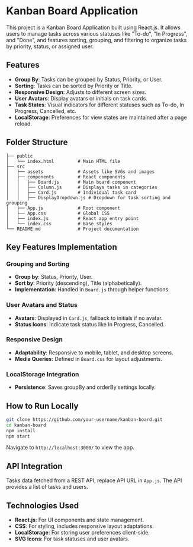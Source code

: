 
# Kanban Board Application

This project is a Kanban Board Application built using React.js. It allows users to manage tasks across various statuses like "To-do", "In Progress", and "Done", and features sorting, grouping, and filtering to organize tasks by priority, status, or assigned user.

## Features

- **Group By**: Tasks can be grouped by Status, Priority, or User.
- **Sorting**: Tasks can be sorted by Priority or Title.
- **Responsive Design**: Adjusts to different screen sizes.
- **User Avatars**: Display avatars or initials on task cards.
- **Task States**: Visual indicators for different statuses such as To-do, In Progress, Cancelled, etc.
- **LocalStorage**: Preferences for view states are maintained after a page reload.

## Folder Structure

```
├── public
│   └── index.html         # Main HTML file
├── src
│   ├── assets             # Assets like SVGs and images
│   ├── components         # React components
│   │   ├── Board.js       # Main board component
│   │   ├── Column.js      # Displays tasks in categories
│   │   ├── Card.js        # Individual task card
│   │   ├── DisplayDropdown.js # Dropdown for task sorting and grouping
│   ├── App.js             # Root component
│   ├── App.css            # Global CSS
│   ├── index.js           # React app entry point
│   └── index.css          # Base styles
└── README.md              # Project documentation
```

## Key Features Implementation

### Grouping and Sorting
- **Group by**: Status, Priority, User.
- **Sort by**: Priority (descending), Title (alphabetically).
- **Implementation**: Handled in `Board.js` through helper functions.

### User Avatars and Status
- **Avatars**: Displayed in `Card.js`, fallback to initials if no avatar.
- **Status Icons**: Indicate task status like In Progress, Cancelled.

### Responsive Design
- **Adaptability**: Responsive to mobile, tablet, and desktop screens.
- **Media Queries**: Defined in `Board.css` for layout adjustments.

### LocalStorage Integration
- **Persistence**: Saves groupBy and orderBy settings locally.

## How to Run Locally

```bash
git clone https://github.com/your-username/kanban-board.git
cd kanban-board
npm install
npm start
```

Navigate to `http://localhost:3000/` to view the app.

## API Integration

Tasks data fetched from a REST API, replace API URL in `App.js`. The API provides a list of tasks and users.

## Technologies Used

- **React.js**: For UI components and state management.
- **CSS**: For styling, includes responsive layout adaptations.
- **LocalStorage**: For storing user preferences client-side.
- **SVG Icons**: For task statuses and user avatars.
